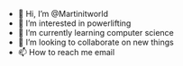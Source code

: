- 👋 Hi, I’m @Martinitworld
- 👀 I’m interested in powerlifting
- 🌱 I’m currently learning computer science 
- 💞️ I’m looking to collaborate on new things
- 📫 How to reach me email

<!---
Martinitworld/Martinitworld is a ✨ special ✨ repository because its `README.md` (this file) appears on your GitHub profile.
You can click the Preview link to take a look at your changes.
--->
